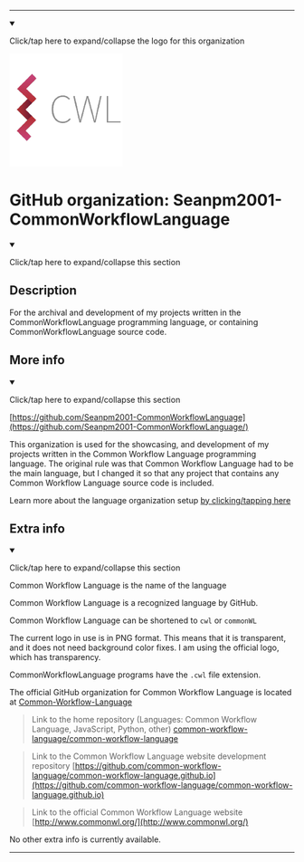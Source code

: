 
***

<!--
<details><summary><p>Click/tap here to expand/collapse the unused square logo for this project</p></summary>

![CommonWorkflowLanguage.jpeg failed to load. The file may be missing or corrupt. Check the file path for errors first.](/AdditionalInfo/2/Seanpm2001-CommonWorkflowLanguage-lang/CommonWorkflowLanguage.jpeg)

</details>
!-->

<!--
<details open><summary><p>Click/tap here to expand/collapse the full resolution (vector) logo for this project</p></summary>

![ failed to load. The file may be missing or corrupt. Check the file path for errors first.](/AdditionalInfo/2/Seanpm2001-AL-lang-lang/ML_logo.svg)

</details>

<details><summary><p>Click/tap here to expand/collapse the non-vector (raster) logo for this project</p></summary>
!-->

</details>

<details open><summary><p lang="en">Click/tap here to expand/collapse the logo for this organization</p></summary>

![CommonWorkflowLanguageLogo.png failed to load. The file may be missing or corrupt. Check the file path for errors first.](/AdditionalInfo/2/Seanpm2001-CommonWorkflowLanguage/CommonWorkflowLanguageLogo.png)

</details>

<!--
</details>
!-->

# GitHub organization: Seanpm2001-CommonWorkflowLanguage

<details open><summary><p lang="en">Click/tap here to expand/collapse this section</p></summary>

## Description

For the archival and development of my projects written in the CommonWorkflowLanguage programming language, or containing CommonWorkflowLanguage source code.

</details>

## More info

<details open><summary><p lang="en">Click/tap here to expand/collapse this section</p></summary>

[https://github.com/Seanpm2001-CommonWorkflowLanguage](https://github.com/Seanpm2001-CommonWorkflowLanguage/)

This organization is used for the showcasing, and development of my projects written in the Common Workflow Language programming language. The original rule was that Common Workflow Language had to be the main language, but I changed it so that any project that contains any Common Workflow Language source code is included.

Learn more about the language organization setup [by clicking/tapping here](/AdditionalInfo/LanguageOrgs/README.md)

</details>

## Extra info

<details open><summary><p lang="en">Click/tap here to expand/collapse this section</p></summary>

Common Workflow Language is the name of the language

Common Workflow Language is a recognized language by GitHub.

Common Workflow Language can be shortened to `cwl` or `commonWL`

The current logo in use is in PNG format. This means that it is transparent, and it does not need background color fixes. I am using the official logo, which has transparency.

CommonWorkflowLanguage programs have the `.cwl` file extension.

The official GitHub organization for Common Workflow Language is located at [Common-Workflow-Language](https://github.com/common-workflow-language/)

> Link to the home repository (Languages: Common Workflow Language, JavaScript, Python, other) [common-workflow-language/common-workflow-language](https://github.com/common-workflow-language/common-workflow-language/)

> Link to the Common Workflow Language website development repository [https://github.com/common-workflow-language/common-workflow-language.github.io](https://github.com/common-workflow-language/common-workflow-language.github.io)

> Link to the official Common Workflow Language website [http://www.commonwl.org/](http://www.commonwl.org/)

<!-- I currently cannot figure out what file extension CommonWorkflowLanguage programs use. !-->

<!-- The logo currently in use is in GIF format, but is not animated.!-->

<!--I don't know what CommonWorkflowLanguage-lang stands for, in the sense of programming languages. !-->

No other extra info is currently available.

</details>

***
